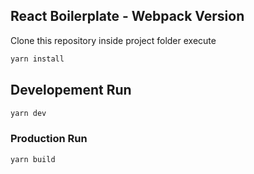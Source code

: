 ## React Boilerplate - Webpack Version

Clone this repository inside project folder execute

```bash
yarn install
```

## Developement Run

```bash
yarn dev

```

### Production Run

```bash
yarn build
```
